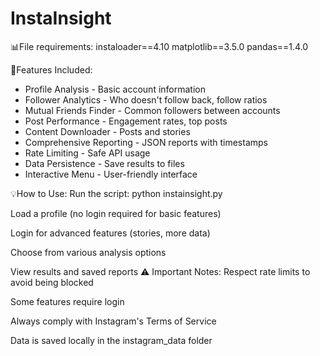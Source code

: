 # InstaInsight
📊File requirements:
instaloader==4.10
matplotlib==3.5.0
pandas==1.4.0

🚀Features Included:
- Profile Analysis - Basic account information
- Follower Analytics - Who doesn't follow back, follow ratios
- Mutual Friends Finder - Common followers between accounts
- Post Performance - Engagement rates, top posts
- Content Downloader - Posts and stories
- Comprehensive Reporting - JSON reports with timestamps
- Rate Limiting - Safe API usage
- Data Persistence - Save results to files
- Interactive Menu - User-friendly interface

💡How to Use:
Run the script: python instainsight.py

Load a profile (no login required for basic features)

Login for advanced features (stories, more data)

Choose from various analysis options

View results and saved reports
⚠️ Important Notes:
Respect rate limits to avoid being blocked

Some features require login

Always comply with Instagram's Terms of Service

Data is saved locally in the instagram_data folder
